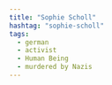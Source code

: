 ```yaml
---
title: "Sophie Scholl"
hashtag: "sophie-scholl"
tags:
  - german
  - activist
  - Human Being
  - murdered by Nazis
---
```

